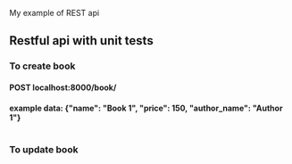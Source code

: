 My example of REST api

## Restful api with unit tests

### To create book
#### POST  localhost:8000/book/
#### example data: {"name": "Book 1", "price": 150, "author_name": "Author 1"} 
#
### To update book
